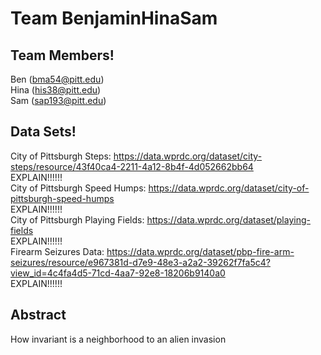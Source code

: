 # Team BenjaminHinaSam

## Team Members! 
Ben (bma54@pitt.edu)
<br> Hina (his38@pitt.edu)
<br> Sam (sap193@pitt.edu)

## Data Sets! 
City of Pittsburgh Steps: https://data.wprdc.org/dataset/city-steps/resource/43f40ca4-2211-4a12-8b4f-4d052662bb64
<br> EXPLAIN!!!!!!
<br> City of Pittsburgh Speed Humps: https://data.wprdc.org/dataset/city-of-pittsburgh-speed-humps
<br> EXPLAIN!!!!!!
<br> City of Pittsburgh Playing Fields: https://data.wprdc.org/dataset/playing-fields
<br> EXPLAIN!!!!!!
<br> Firearm Seizures Data: https://data.wprdc.org/dataset/pbp-fire-arm-seizures/resource/e967381d-d7e9-48e3-a2a2-39262f7fa5c4?view_id=4c4fa4d5-71cd-4aa7-92e8-18206b9140a0
<br> EXPLAIN!!!!!!

## Abstract 
How invariant is a neighborhood to an alien invasion
